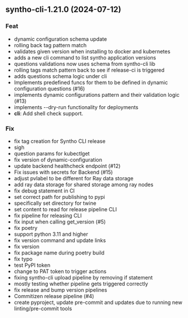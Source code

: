 ## syntho-cli-1.21.0 (2024-07-12)

### Feat

- dynamic configuration schema update
- rolling back tag pattern match
- validates given version when installing to docker and kubernetes
- adds a new cli command to list syntho application versions
- questions validations now uses schema from syntho-cli lib
- rolling tags match pattern back to see if release-ci is triggered
- adds questions schema logic under cli
- Implements predefined funcs for them to be defined in dynamic configuration questions (#16)
- implements dynamic configurations pattern and their validation logic (#13)
- implements --dry-run functionality for deployments
- **cli**: Add shell check support.

### Fix

- fix tag creation for Syntho CLI release
- sigh
- question params for kubectlget
- fix version of dynamic-configuration
- update backend healthcheck endpoint (#12)
- Fix issues with secrets for Backend (#15)
- adjust pvlabel to be different for Ray data storage
- add ray data storage for shared storage among ray nodes
- fix debug statement in CI
- set correct path for publishing to pypi
- specifically set directory for twine
- set content to read for release pipeline CLI
- fix pipeline for releasing CLI
- fix input when calling get_version (#5)
- fix poetry
- support python 3.11 and higher
- fix version command and update links
- fix version
- fix package name during poetry build
- fix typo
- test PyPI token
- change to PAT token to trigger actions
- fixing syntho-cli upload pipeline by removing if statement
- mostly testing whether pipeline gets triggered correctly
- fix release and bump version pipelines
- Commitizen release pipeline (#4)
- create pyproject, update pre-commit and updates due to running new linting/pre-commit tools
